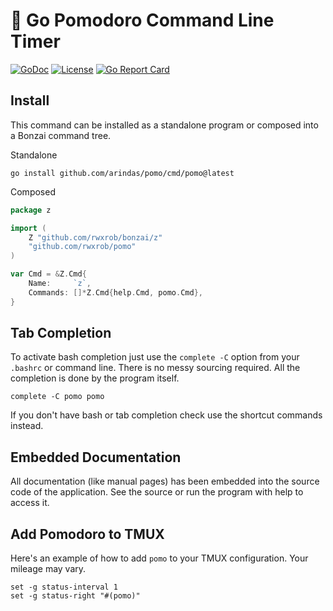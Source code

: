 # 🌳 Go Pomodoro Command Line Timer

[![GoDoc](https://godoc.org/pomo?status.svg)](https://godoc.org/pomo)
[![License](https://img.shields.io/badge/license-Apache2-brightgreen.svg)](LICENSE)
[![Go Report
Card](https://goreportcard.com/badge/pomo)](https://goreportcard.com/report/pomo)

## Install

This command can be installed as a standalone program or composed into a
Bonzai command tree.

Standalone

```
go install github.com/arindas/pomo/cmd/pomo@latest
```

Composed

```go
package z

import (
	Z "github.com/rwxrob/bonzai/z"
	"github.com/rwxrob/pomo"
)

var Cmd = &Z.Cmd{
	Name:     `z`,
	Commands: []*Z.Cmd{help.Cmd, pomo.Cmd},
}
```

## Tab Completion

To activate bash completion just use the `complete -C` option from your
`.bashrc` or command line. There is no messy sourcing required. All the
completion is done by the program itself.

```
complete -C pomo pomo
```

If you don't have bash or tab completion check use the shortcut
commands instead.

## Embedded Documentation

All documentation (like manual pages) has been embedded into the source
code of the application. See the source or run the program with help to
access it.

## Add Pomodoro to TMUX

Here's an example of how to add `pomo` to your TMUX configuration. Your
mileage may vary.

```tmux
set -g status-interval 1
set -g status-right "#(pomo)"
```
